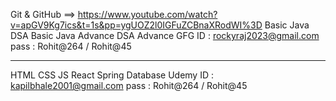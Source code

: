 Git & GitHub ==> https://www.youtube.com/watch?v=apGV9Kg7ics&t=1s&pp=ygUOZ2l0IGFuZCBnaXRodWI%3D
Basic Java
DSA Basic
Java Advance
DSA Advance
GFG
ID : rockyraj2023@gmail.com
pass : Rohit@264 / Rohit@45

---

HTML
CSS
JS
React
Spring
Database
Udemy
ID : kapilbhale2001@gmail.com
pass : Rohit@264 / Rohit@45
